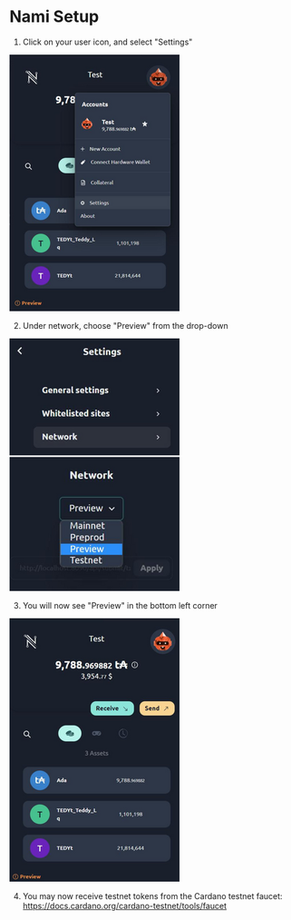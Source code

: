 # Nami Setup

1. Click on your user icon, and select "Settings"

![Nami](./img/Nami-Setup.webp)

2. Under network, choose "Preview" from the drop-down

![Nami](./img/Nami-Settings.webp) ![Nami](./img/Nami-Preview-Settings.webp)

3. You will now see "Preview" in the bottom left corner

![Nami](./img/Nami-Preview.webp)

4. You may now receive testnet tokens from the Cardano testnet faucet: https://docs.cardano.org/cardano-testnet/tools/faucet
